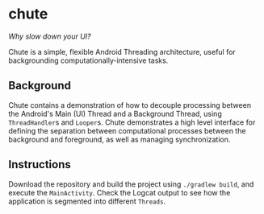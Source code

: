 # chute
*Why slow down your UI?* 

Chute is a simple, flexible Android Threading architecture, useful for backgrounding computationally-intensive tasks.

## Background
Chute contains a demonstration of how to decouple processing between the Android's Main (UI) Thread and a Background Thread, using `ThreadHandler`s and `Looper`s. Chute demonstrates a high level interface for defining the separation between computational processes between the background and foreground, as well as managing synchronization.

## Instructions
Download the repository and build the project using `./gradlew build`, and execute the `MainActivity`. Check the Logcat output to see how the application is segmented into different `Threads`.

